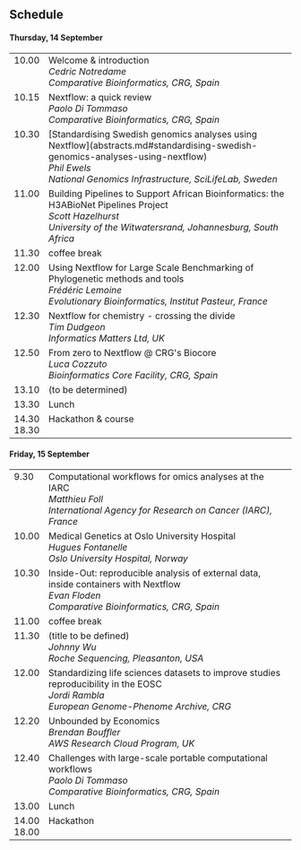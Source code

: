 ## Schedule 

#### Thursday, 14 September
 
<table border=0 cellpadding=9 width='90%'> 
<tr> 
<td valign='top'>10.00</td> 
<td valign='top'>Welcome & introduction<br>
    <i>Cedric Notredame<br>
    Comparative Bioinformatics, CRG, Spain</i></td>
</tr> 

<tr>
<td valign='top'>10.15</td> 
<td valign='top'>Nextflow: a quick review<br>
    <i>Paolo Di Tommaso<br>
    Comparative Bioinformatics, CRG, Spain</i></td>
</tr>

<tr>
<td valign='top'>10.30</td> 
<td valign='top'>[Standardising Swedish genomics analyses using Nextflow](abstracts.md#standardising-swedish-genomics-analyses-using-nextflow)<br>
    <i>Phil Ewels<br>
    National Genomics Infrastructure, SciLifeLab, Sweden</i>
    </td>
</tr>   

<tr>
<td valign='top'>11.00</td> 
<td valign='top'>Building Pipelines to Support African Bioinformatics: the H3ABioNet Pipelines Project<br>
    <i>Scott Hazelhurst<br>
    University of the Witwatersrand, Johannesburg, South Africa</i>
    </td>
</tr>   
 
<tr>
<td valign='top'>11.30</td> 
<td valign='top'>coffee break</i>
    </td>
</tr>   
 
<tr>
<td valign='top'>12.00</td> 
<td valign='top'>Using Nextflow for Large Scale Benchmarking of Phylogenetic methods and tools<br>
    <i>Frédéric Lemoine<br>
    Evolutionary Bioinformatics, Institut Pasteur, France</i>
    </td>
</tr>  

<tr>
<td valign='top'>12.30</td> 
<td valign='top'>Nextflow for chemistry - crossing the divide<br>
    <i>Tim Dudgeon<br>
    Informatics Matters Ltd, UK</i>
    </td>
</tr>    
 
<tr>
<td valign='top'>12.50</td> 
<td valign='top'>From zero to Nextflow @ CRG's Biocore<br>
    <i>Luca Cozzuto<br>
    Bioinformatics Core Facility, CRG, Spain</i>
    </td>
</tr>   
 
<tr>
<td valign='top'>13.10</td> 
<td valign='top'>(to be determined)</td>
</tr> 

<tr>
<td valign='top'>13.30</td> 
<td valign='top'>Lunch</td>
</tr> 

<tr>
<td valign='top'>14.30<br>18.30</td> 
<td valign='top'>Hackathon & course</td>
</tr> 
 
</table>

#### Friday, 15 September
 
<table border=0 cellpadding=9 width='90%'> 
<tr> 
<td valign='top'>9.30</td> 
<td valign='top'>Computational workflows for omics analyses at the IARC<br>
    <i>Matthieu Foll<br>
    International Agency for Research on Cancer (IARC), France</i></td>
</tr> 

<tr> 
<td valign='top'>10.00</td> 
<td valign='top'>Medical Genetics at Oslo University Hospital<br>
    <i>Hugues Fontanelle<br>
    Oslo University Hospital, Norway</i></td>
</tr> 

<tr> 
<td valign='top'>10.30</td> 
<td valign='top'>Inside-Out: reproducible analysis of external data, inside containers with Nextflow<br>
    <i>Evan Floden<br>
    Comparative Bioinformatics, CRG, Spain</i></td>
</tr>

<tr> 
<td valign='top'>11.00</td> 
<td valign='top'>coffee break</i></td>
</tr>

<tr> 
<td valign='top'>11.30</td> 
<td valign='top'>(title to be defined)<br>
    <i>Johnny Wu<br>
    Roche Sequencing, Pleasanton, USA</i></td>
</tr>

<tr> 
<td valign='top'>12.00</td> 
<td valign='top'>Standardizing life sciences datasets to improve studies reproducibility in the EOSC<br>
    <i>Jordi Rambla<br>
    European Genome-Phenome Archive, CRG</i></td>
</tr>

<tr> 
<td valign='top'>12.20</td> 
<td valign='top'>Unbounded by Economics<br>
    <i>Brendan Bouffler<br>
    AWS Research Cloud Program, UK</i></td>
</tr>

<tr> 
<td valign='top'>12.40</td> 
<td valign='top'>Challenges with large-scale portable computational workflows<br>
    <i>Paolo Di Tommaso<br>
    Comparative Bioinformatics, CRG, Spain</i></td>
</tr>

<tr> 
<td valign='top'>13.00</td> 
<td valign='top'>Lunch</i></td>
</tr>

<tr> 
<td valign='top'>14.00<br>18.00</td> 
<td valign='top'>Hackathon</i></td>
</tr>

</table>

